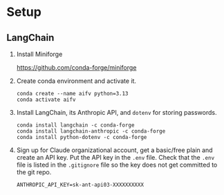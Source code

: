 # Setup

## LangChain

1. Install Miniforge

   https://github.com/conda-forge/miniforge

2. Create conda environment and activate it.

   ```
   conda create --name aifv python=3.13
   conda activate aifv
   ```

3. Install LangChain, its Anthropic API, and `dotenv` for storing passwords.

   ```
   conda install langchain -c conda-forge
   conda install langchain-anthropic -c conda-forge
   conda install python-dotenv -c conda-forge
   ```

4. Sign up for Claude organizational account, get a basic/free plain and create an API key. Put the API key in the `.env` file. Check that the `.env` file is listed in the `.gitignore` file so the key does not get committed to the git repo.

   ```
   ANTHROPIC_API_KEY=sk-ant-api03-XXXXXXXXXX
   ```



